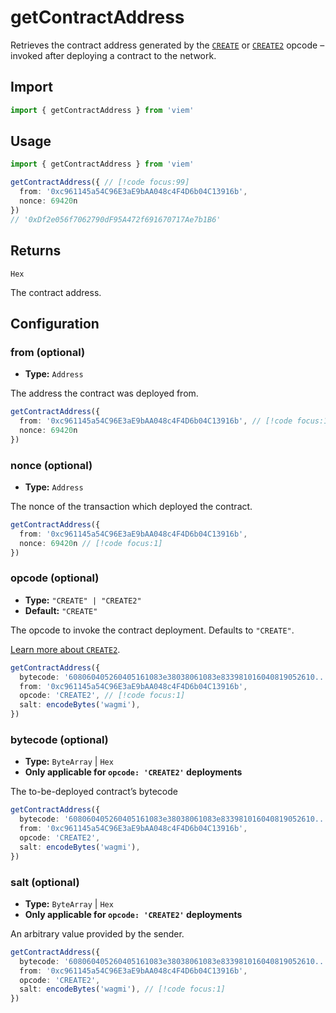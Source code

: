 # getContractAddress

Retrieves the contract address generated by the [`CREATE`](https://ethereum.stackexchange.com/a/68945) or [`CREATE2`](https://eips.ethereum.org/EIPS/eip-1014) opcode – invoked after deploying a contract to the network.

## Import

```ts
import { getContractAddress } from 'viem'
```

## Usage

```ts
import { getContractAddress } from 'viem'

getContractAddress({ // [!code focus:99]
  from: '0xc961145a54C96E3aE9bAA048c4F4D6b04C13916b',
  nonce: 69420n
})
// '0xDf2e056f7062790dF95A472f691670717Ae7b1B6'
```

## Returns

`Hex`

The contract address.

## Configuration

### from (optional)

- **Type:** `Address`

The address the contract was deployed from.

```ts
getContractAddress({ 
  from: '0xc961145a54C96E3aE9bAA048c4F4D6b04C13916b', // [!code focus:1]
  nonce: 69420n
})
```

### nonce (optional)

- **Type:** `Address`

The nonce of the transaction which deployed the contract.

```ts
getContractAddress({ 
  from: '0xc961145a54C96E3aE9bAA048c4F4D6b04C13916b',
  nonce: 69420n // [!code focus:1]
})
```

### opcode (optional)

- **Type:** `"CREATE" | "CREATE2"`
- **Default:** `"CREATE"`

The opcode to invoke the contract deployment. Defaults to `"CREATE"`.

[Learn more about `CREATE2`](https://eips.ethereum.org/EIPS/eip-1014).

```ts
getContractAddress({ 
  bytecode: '608060405260405161083e38038061083e833981016040819052610...',
  from: '0xc961145a54C96E3aE9bAA048c4F4D6b04C13916b',
  opcode: 'CREATE2', // [!code focus:1]
  salt: encodeBytes('wagmi'),
})
```

### bytecode (optional)

- **Type:** `ByteArray` | `Hex` 
- **Only applicable for `opcode: 'CREATE2'` deployments**

The to-be-deployed contract’s bytecode

```ts
getContractAddress({ 
  bytecode: '608060405260405161083e38038061083e833981016040819052610...', // [!code focus:1]
  from: '0xc961145a54C96E3aE9bAA048c4F4D6b04C13916b',
  opcode: 'CREATE2',
  salt: encodeBytes('wagmi'),
})
```

### salt (optional)

- **Type:** `ByteArray` | `Hex` 
- **Only applicable for `opcode: 'CREATE2'` deployments**

An arbitrary value provided by the sender.

```ts
getContractAddress({ 
  bytecode: '608060405260405161083e38038061083e833981016040819052610...',
  from: '0xc961145a54C96E3aE9bAA048c4F4D6b04C13916b',
  opcode: 'CREATE2',
  salt: encodeBytes('wagmi'), // [!code focus:1]
})
```